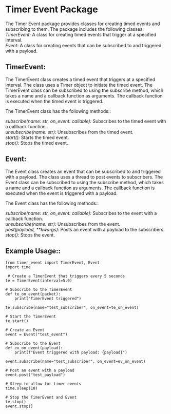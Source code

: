 # Timer Event Package

The Timer Event package provides classes for creating timed events and subscribing to them. The package includes the following classes:\
*TimerEvent:* A class for creating timed events that trigger at a specified interval.\
*Event:* A class for creating events that can be subscribed to and triggered with a payload.

## **TimerEvent:**

The TimerEvent class creates a timed event that triggers at a specified interval. The class uses a Timer object to initiate the timed event. The TimerEvent class can be subscribed to using the subscribe method, which takes a name and a callback function as arguments. The callback function is executed when the timed event is triggered.

The  TimerEvent class has the following methods::

 *subscribe(name: str, on_event: callable):* Subscribes to the timed event with a callback function.\
 *unsubscribe(name: str):* Unsubscribes from the timed event.\
 *start():* Starts the timed event.\
 *stop():* Stops the timed event.

## **Event:**

The Event class creates an event that can be subscribed to and triggered with a payload. The class uses a thread to post events to subscribers. The Event class can be subscribed to using the subscribe method, which takes a name and a callback function as arguments. The callback function is executed when the event is triggered with a payload.

The Event class has the following methods::

 *subscribe(name: str, on_event: callable):* Subscribes to the event with a callback function.\
 *unsubscribe(name: str):* Unsubscribes from the event.\
 *post(payload, \*\*kwargs):* Posts an event with a payload to the subscribers.\
 *stop():* Stops the event.
 
 ## Example Usage::

    from timer_event import TimerEvent, Event
    import time

     # Create a TimerEvent that triggers every 5 seconds
    te = TimerEvent(interval=5.0)

    # Subscribe to the TimerEvent
    def te_on_event(packet):
        print("TimerEvent triggered")

    te.subscribe(name="test_subscriber", on_event=te_on_event)

    # Start the TimerEvent
    te.start()

    # Create an Event
    event = Event("test_event")

    # Subscribe to the Event
    def ev_on_event(payload):
        print(f"Event triggered with payload: {payload}")

    event.subscribe(name="test_subscriber", on_event=ev_on_event)

    # Post an event with a payload
    event.post("test_payload")

    # Sleep to allow for timer events
    time.sleep(10)

    # Stop the TimerEvent and Event
    te.stop()
    event.stop()
